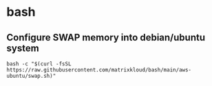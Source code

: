 # bash

## Configure SWAP memory into debian/ubuntu system
```bash -c "$(curl -fsSL https://raw.githubusercontent.com/matrixkloud/bash/main/aws-ubuntu/swap.sh)"```

